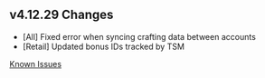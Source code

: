 ## v4.12.29 Changes

* [All] Fixed error when syncing crafting data between accounts
* [Retail] Updated bonus IDs tracked by TSM

[Known Issues](https://support.tradeskillmaster.com/en_US/known_issues)
